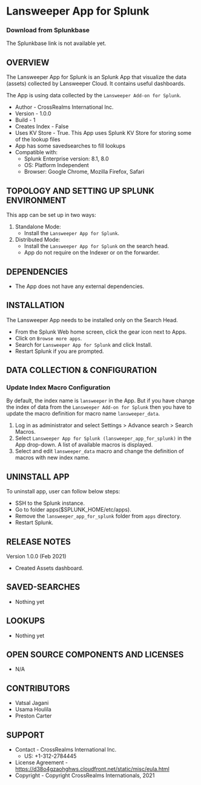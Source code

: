# Lansweeper App for Splunk

### Download from Splunkbase
The Splunkbase link is not available yet.


OVERVIEW
--------
The Lansweeper App for Splunk is an Splunk App that visualize the data (assets) collected by Lansweeper Cloud. It contains useful dashboards. 

The App is using data collected by the `Lansweeper Add-on for Splunk`.


* Author - CrossRealms International Inc.
* Version - 1.0.0
* Build - 1
* Creates Index - False
* Uses KV Store - True. This App uses Splunk KV Store for storing some of the lookup files
* App has some savedsearches to fill lookups
* Compatible with:
   * Splunk Enterprise version: 8.1, 8.0
   * OS: Platform Independent
   * Browser: Google Chrome, Mozilla Firefox, Safari



TOPOLOGY AND SETTING UP SPLUNK ENVIRONMENT
------------------------------------------
This app can be set up in two ways: 
  1. Standalone Mode: 
     * Install the `Lansweeper App for Splunk`.
  2. Distributed Mode: 
     * Install the `Lansweeper App for Splunk` on the search head.
     * App do not require on the Indexer or on the forwarder.


DEPENDENCIES
------------------------------------------------------------
* The App does not have any external dependencies.


INSTALLATION
------------------------------------------------------------
The Lansweeper App needs to be installed only on the Search Head.  

* From the Splunk Web home screen, click the gear icon next to Apps.
* Click on `Browse more apps`.
* Search for `Lansweeper App for Splunk` and click Install. 
* Restart Splunk if you are prompted.


DATA COLLECTION & CONFIGURATION
------------------------------------------------------------
### Update Index Macro Configuration

By default, the index name is `lansweeper` in the App. But if you have change the index of data from the `Lansweeper Add-on for Splunk` then you have to update the macro definition for macro name `lansweeper_data`.
1. Log in as administrator and select Settings > Advance search > Search Macros. 
2. Select `Lansweeper App for Splunk (lansweeper_app_for_splunk)` in the App drop-down. A list of available macros is displayed. 
3. Select and edit `lansweeper_data` macro and change the definition of macros with new index name.


UNINSTALL APP
-------------
To uninstall app, user can follow below steps:
* SSH to the Splunk instance.
* Go to folder apps($SPLUNK_HOME/etc/apps).
* Remove the `lansweeper_app_for_splunk` folder from `apps` directory.
* Restart Splunk.


RELEASE NOTES
-------------
Version 1.0.0 (Feb 2021)
* Created Assets dashboard.



SAVED-SEARCHES
---------------
* Nothing yet


LOOKUPS
-------
* Nothing yet


OPEN SOURCE COMPONENTS AND LICENSES
------------------------------
* N/A


CONTRIBUTORS
------------
* Vatsal Jagani
* Usama Houlila
* Preston Carter


SUPPORT
-------
* Contact - CrossRealms International Inc.
  * US: +1-312-2784445
* License Agreement - https://d38o4gzaohghws.cloudfront.net/static/misc/eula.html
* Copyright - Copyright CrossRealms Internationals, 2021
